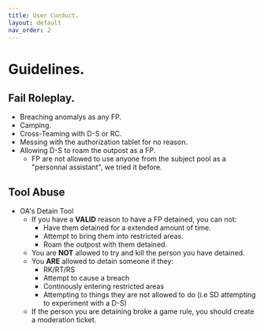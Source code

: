 ```yaml
---
title: User Conduct.
layout: default
nav_order: 2
---
```


# Guidelines.

## Fail Roleplay.

- Breaching anomalys as any FP.
- Camping.
- Cross-Teaming with D-S or RC.
- Messing with the authorization tablet for no reason.
- Allowing D-S to roam the outpost as a FP.
  - FP are not allowed to use anyone from the subject pool as a "personnal assistant", we tried it before.

## Tool Abuse

- OA's Detain Tool
  - If you have a **VALID** reason to have a FP detained, you can not:
    -  Have them detained for a extended amount of time.
    -  Attempt to bring them into restricted areas.
    -  Roam the outpost with them detained.
  - You are **NOT** allowed to try and kill the person you have detained.
  - You **ARE** allowed to detain someone if they:
    - RK/RT/RS
    - Attempt to cause a breach
    - Continously entering restricted areas
    - Attempting to things they are not allowed to do (i.e SD attempting to experiment with a D-S)
  - If the person you are detaining broke a game rule, you should create a moderation ticket. 
